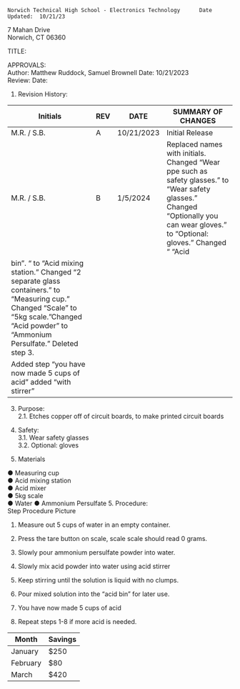 	Norwich Technical High School - Electronics Technology    	Date Updated:  10/21/23  
7 Mahan Drive  
Norwich, CT 06360  
  
  
TITLE:  
  
APPROVALS:   
	Author: Matthew Ruddock, Samuel Brownell  	Date: 10/21/2023  	  
	Review:  	  	Date:    
  
1.	Revision History:

|Initials    |	REV  |	DATE  	     |   SUMMARY OF CHANGES                                              |
|------------|--------|----------------|--------------------------------------------------------------------|
|M.R. / S.B. | 	A  |	10/21/2023  |	Initial Release                                                  |
|M.R. / S.B. | 	B  |	1/5/2024  |	Replaced names with initials. Changed “Wear ppe such as safety glasses.” to “Wear safety glasses.” Changed “Optionally you can wear gloves.” to “Optional: gloves.” Changed “ “Acid 
  bin”. “ to “Acid mixing station.” Changed “2 separate glass containers.” to “Measuring cup.” Changed “Scale” to “5kg scale.”Changed “Acid powder” to “Ammonium Persulfate.” Deleted step 3. |
     Added step “you have now made 5 cups of acid” added “with stirrer”             	                                   	 |
                                	
  
3.	Purpose:  
2.1.	Etches copper off of circuit boards, to make printed circuit boards  
  
4.	Safety:  
3.1.	Wear safety glasses  
3.2.	Optional: gloves  
  
5.	Materials 
   
●	Measuring cup  
●	Acid mixing station  
●	Acid mixer  
●	5kg scale  
●	Water  ● Ammonium Persulfate 
5.	Procedure:  
Step  	Procedure  	Picture  
1. 	 Measure out 5 cups of water in an empty container.  	   
2. 	 Press the tare button on scale, scale scale should read 0 grams.  	   
3. 	 Slowly pour ammonium persulfate powder into water.  	   
 
4. 	 Slowly mix acid powder into water using acid stirrer  	   
5. 	 Keep stirring until the solution is liquid with no clumps.  	   
6. 	 Pour mixed solution into the “acid bin” for later use.  	   
7. 	 You have now made 5 cups of acid  	  
8. 	 Repeat steps 1-8 if more acid is needed.  	  




  | Month    | Savings |
| -------- | ------- |
| January  | $250    |
| February | $80     |
| March    | $420    |
